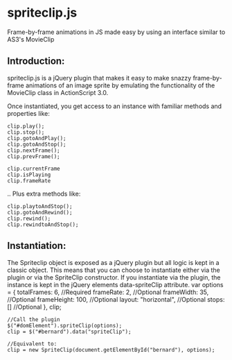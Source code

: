 spriteclip.js
====

Frame-by-frame animations in JS made easy by using an interface similar to AS3's MovieClip



Introduction:
-------------
spriteclip.js is a jQuery plugin that makes it easy to make snazzy frame-by-frame animations of an image sprite by emulating the functionality of the MovieClip class in ActionScript 3.0. 

Once instantiated, you get access to an instance with familiar methods and properties like:

	clip.play();
	clip.stop();
	clip.gotoAndPlay();
	clip.gotoAndStop();
	clip.nextFrame();
	clip.prevFrame();

	clip.currentFrame
	clip.isPlaying
	clip.frameRate


.. Plus extra methods like:

	clip.playtoAndStop();
	clip.gotoAndRewind();
	clip.rewind();
	clip.rewindtoAndStop();


Instantiation:
-----------
The Spriteclip object is exposed as a jQuery plugin but all logic is kept in a classic object. This means that you can choose to instantiate either via the plugin or via the SpriteClip constructor. If you instantiate via the plugin, the instance is kept in the jQuery elements data-spriteClip attribute.
	var options = {
	        totalFrames: 6, 		//Required
	        frameRate: 2, 			//Optional
	        frameWidth: 35, 		//Optional
	        frameHeight: 100, 		//Optional
	        layout: "horizontal", 	//Optional
	        stops: [] 				//Optional
	     },
	     clip;
	 
	//Call the plugin
	$("#domElement").spriteClip(options);
	clip = $("#bernard").data("spriteClip");
	 
	//Equivalent to:
	clip = new SpriteClip(document.getElementById("bernard"), options);